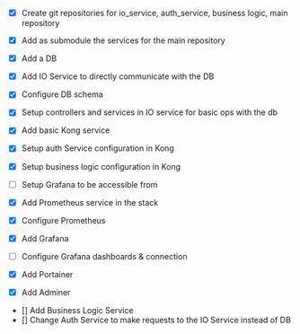 
- [x] Create git repositories for io_service, auth_service, business logic, main repository
- [x] Add as submodule the services for the main repository

- [x] Add a DB
- [x] Add IO Service to directly communicate with the DB
- [x] Configure DB schema
- [x] Setup controllers and services in IO service for basic ops with the db

- [x] Add basic Kong service
- [x] Setup auth Service configuration in Kong
- [x] Setup business logic configuration in Kong
- [ ] Setup Grafana to be accessible from 

- [x] Add Prometheus service in the stack
- [x] Configure Prometheus 
- [x] Add Grafana
- [ ] Configure Grafana dashboards & connection
- [x] Add Portainer
- [x] Add Adminer

- [] Add Business Logic Service
- [] Change Auth Service to make requests to the IO Service instead of DB
